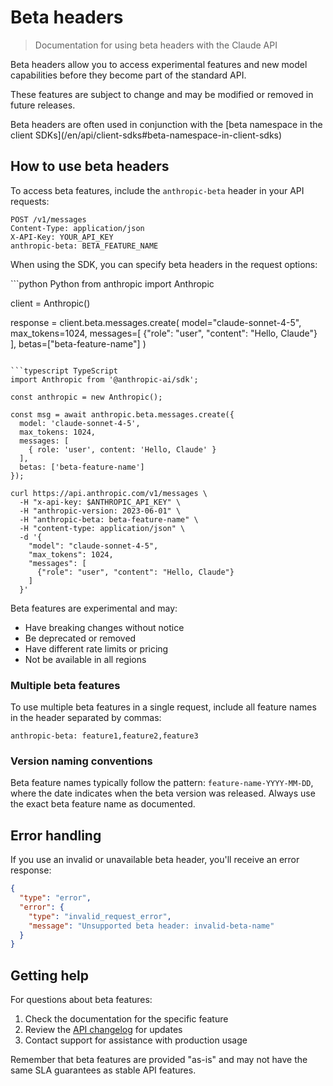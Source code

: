 # Beta headers

> Documentation for using beta headers with the Claude API

Beta headers allow you to access experimental features and new model capabilities before they become part of the standard API.

These features are subject to change and may be modified or removed in future releases.

<Info>
  Beta headers are often used in conjunction with the [beta namespace in the client SDKs](/en/api/client-sdks#beta-namespace-in-client-sdks)
</Info>

## How to use beta headers

To access beta features, include the `anthropic-beta` header in your API requests:

```http
POST /v1/messages
Content-Type: application/json
X-API-Key: YOUR_API_KEY
anthropic-beta: BETA_FEATURE_NAME
```

When using the SDK, you can specify beta headers in the request options:

<CodeGroup>
  ```python Python
  from anthropic import Anthropic

  client = Anthropic()

  response = client.beta.messages.create(
      model="claude-sonnet-4-5",
      max_tokens=1024,
      messages=[
          {"role": "user", "content": "Hello, Claude"}
      ],
      betas=["beta-feature-name"]
  )
  ```

  ```typescript TypeScript
  import Anthropic from '@anthropic-ai/sdk';

  const anthropic = new Anthropic();

  const msg = await anthropic.beta.messages.create({
    model: 'claude-sonnet-4-5',
    max_tokens: 1024,
    messages: [
      { role: 'user', content: 'Hello, Claude' }
    ],
    betas: ['beta-feature-name']
  });
  ```

  ```curl cURL
  curl https://api.anthropic.com/v1/messages \
    -H "x-api-key: $ANTHROPIC_API_KEY" \
    -H "anthropic-version: 2023-06-01" \
    -H "anthropic-beta: beta-feature-name" \
    -H "content-type: application/json" \
    -d '{
      "model": "claude-sonnet-4-5",
      "max_tokens": 1024,
      "messages": [
        {"role": "user", "content": "Hello, Claude"}
      ]
    }'
  ```
</CodeGroup>

<Warning>
  Beta features are experimental and may:

  * Have breaking changes without notice
  * Be deprecated or removed
  * Have different rate limits or pricing
  * Not be available in all regions
</Warning>

### Multiple beta features

To use multiple beta features in a single request, include all feature names in the header separated by commas:

```http
anthropic-beta: feature1,feature2,feature3
```

### Version naming conventions

Beta feature names typically follow the pattern: `feature-name-YYYY-MM-DD`, where the date indicates when the beta version was released. Always use the exact beta feature name as documented.

## Error handling

If you use an invalid or unavailable beta header, you'll receive an error response:

```json
{
  "type": "error",
  "error": {
    "type": "invalid_request_error",
    "message": "Unsupported beta header: invalid-beta-name"
  }
}
```

## Getting help

For questions about beta features:

1. Check the documentation for the specific feature
2. Review the [API changelog](/en/api/versioning) for updates
3. Contact support for assistance with production usage

Remember that beta features are provided "as-is" and may not have the same SLA guarantees as stable API features.
